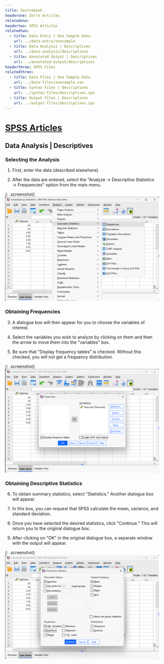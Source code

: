 ```yaml
---
title: Sourcebook
headerone: Intro Articles
relatedone:
headertwo: SPSS Articles
relatedtwo:
  - title: Data Entry | One Sample Data
    url: ../data-entry/onesample
  - title: Data Analysis | Descriptives
    url: ../data-analysis/descriptives
  - title: Annotated Output | Descriptives
    url: ../annotated-output/descriptives
headerthree: SPSS Files
relatedthree:
  - title: Data Files | One Sample Data
    url: ../data-files/onesample.sav
  - title: Syntax Files | Descriptives
    url: ../syntax-files/descriptives.sps
  - title: Output Files | Descriptives
    url: ../output-files/descriptives.spv
---
```


# [SPSS Articles](../index.md)

## Data Analysis | Descriptives

### Selecting the Analysis

1. First, enter the data (described elsewhere). 

2. After the data are entered, select the "Analyze → Descriptive Statistics → Frequencies" option from the main menu. 

{: .screenshot}
![Screenshot for selecting analysis](descriptives1.png)

### Obtaining Frequencies

3. A dialogue box will then appear for you to choose the variables of interest. 

4. Select the variables you wish to analyze by clicking on them and then the arrow to move them  into the "variables" box.

5. Be sure that "Display frequency tables" is checked. Without this checked, you will not get a frequency distribution.

{: .screenshot}
![Screenshot for obtaining frequencies](descriptives2.png)

### Obtaining Descriptive Statistics 
 
6. To obtain summary statistics, select "Statistics." Another dialogue box will appear.

7. In this box, you can request that SPSS calculate the mean, variance, and standard deviation. 

8. Once you have selected the desired statistics, click "Continue." This will return you to the original dialogue box.

9. After clicking on "OK" in the original dialogue box, a separate window with the output will appear.

{: .screenshot}
![Screenshot for obtaining descriptives](descriptives4.png)
